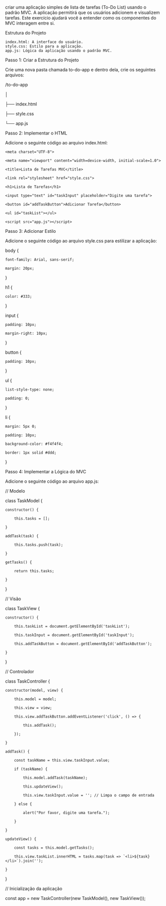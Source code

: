 criar uma aplicação simples de lista de tarefas (To-Do List) usando o padrão MVC. A aplicação permitirá que os usuários adicionem e visualizem tarefas. Este exercício ajudará você a entender como os componentes do MVC interagem entre si.

Estrutura do Projeto

    index.html: A interface do usuário.
    style.css: Estilo para a aplicação.
    app.js: Lógica da aplicação usando o padrão MVC.

Passo 1: Criar a Estrutura do Projeto

Crie uma nova pasta chamada to-do-app e dentro dela, crie os seguintes arquivos:

/to-do-app

│

├── index.html

├── style.css

└── app.js

Passo 2: Implementar o HTML

Adicione o seguinte código ao arquivo index.html:

<!DOCTYPE html>

<html lang="pt-PT">

<head>

    <meta charset="UTF-8">

    <meta name="viewport" content="width=device-width, initial-scale=1.0">

    <title>Lista de Tarefas MVC</title>

    <link rel="stylesheet" href="style.css">

</head>

<body>

    <h1>Lista de Tarefas</h1>

    <input type="text" id="taskInput" placeholder="Digite uma tarefa">

    <button id="addTaskButton">Adicionar Tarefa</button>

    <ul id="taskList"></ul>

    <script src="app.js"></script>

</body>

</html>

Passo 3: Adicionar Estilo

Adicione o seguinte código ao arquivo style.css para estilizar a aplicação:

body {

    font-family: Arial, sans-serif;

    margin: 20px;

}

h1 {

    color: #333;

}

input {

    padding: 10px;

    margin-right: 10px;

}

button {

    padding: 10px;

}

ul {

    list-style-type: none;

    padding: 0;

}

li {

    margin: 5px 0;

    padding: 10px;

    background-color: #f4f4f4;

    border: 1px solid #ddd;

}

Passo 4: Implementar a Lógica do MVC

Adicione o seguinte código ao arquivo app.js:

// Modelo

class TaskModel {

    constructor() {

        this.tasks = [];

    }

    addTask(task) {

        this.tasks.push(task);

    }

    getTasks() {

        return this.tasks;

    }

}

// Visão

class TaskView {

    constructor() {

        this.taskList = document.getElementById('taskList');

        this.taskInput = document.getElementById('taskInput');

        this.addTaskButton = document.getElementById('addTaskButton');

    }

}

// Controlador

class TaskController {

    constructor(model, view) {

        this.model = model;

        this.view = view;

        this.view.addTaskButton.addEventListener('click', () => {

            this.addTask();

        });

    }

    addTask() {

        const taskName = this.view.taskInput.value;

        if (taskName) {

            this.model.addTask(taskName);

            this.updateView();

            this.view.taskInput.value = ''; // Limpa o campo de entrada

        } else {

            alert("Por favor, digite uma tarefa.");

        }

    }

    updateView() {

        const tasks = this.model.getTasks();

        this.view.taskList.innerHTML = tasks.map(task => `<li>${task}</li>`).join('');

    }

}

// Inicialização da aplicação

const app = new TaskController(new TaskModel(), new TaskView());